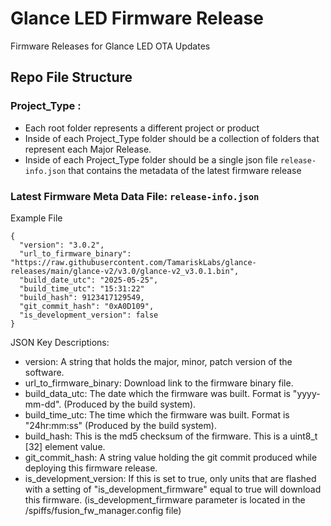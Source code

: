 # Glance LED Firmware Release
Firmware Releases for Glance LED OTA Updates

## Repo File Structure
### Project_Type : 
  - Each root folder represents a different project or product
  - Inside of each Project_Type folder should be a collection of folders that represent each Major Release.
  - Inside of each Project_Type folder should be a single json file ```release-info.json``` that contains the metadata of the latest firmware release

### Latest Firmware Meta Data File: ```release-info.json```
Example File

```
{
  "version": "3.0.2",
  "url_to_firmware_binary": "https://raw.githubusercontent.com/TamariskLabs/glance-releases/main/glance-v2/v3.0/glance-v2_v3.0.1.bin",
  "build_date_utc": "2025-05-25",
  "build_time_utc": "15:31:22"
  "build_hash": 9123417129549,
  "git_commit_hash": "0xA0D109",
  "is_development_version": false
}
```

JSON Key Descriptions:
  - version: A string that holds the major, minor, patch version of the software.
  - url_to_firmware_binary: Download link to the firmware binary file.
  - build_data_utc: The date which the firmware was built. Format is "yyyy-mm-dd". (Produced by the build system).
  - build_time_utc: The time which the firmware was built.  Format is "24hr:mm:ss" (Produced by the build system).
  - build_hash: This is the md5 checksum of the firmware.  This is a uint8_t [32] element value.
  - git_commit_hash: A string value holding the git commit produced while deploying this firmware release.
  - is_development_version: If this is set to true, only units that are flashed with a setting of "is_development_firmware" equal to true will download this firmware.  (is_development_firmware parameter is located in the /spiffs/fusion_fw_manager.config file)

